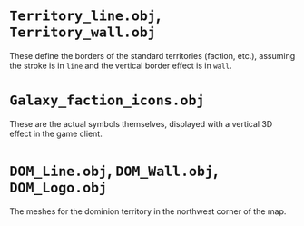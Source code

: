 # `Territory_line.obj`, `Territory_wall.obj`

These define the borders of the standard territories (faction, etc.), assuming
the stroke is in `line` and the vertical border effect is in `wall`.

# `Galaxy_faction_icons.obj`

These are the actual symbols themselves, displayed with a vertical 3D effect
in the game client.

# `DOM_Line.obj`, `DOM_Wall.obj`, `DOM_Logo.obj`

The meshes for the dominion territory in the northwest corner of the map.

